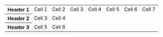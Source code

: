 <!DOCTYPE html>
<html>
    
  <TABLE>
<TR id="row1">
   <TH>Header 1  <TD>Cell 1  <TD>Cell 2 <TD>Cell 3 <TD>Cell 4 <TD>Cell 5 <TD>Cell 6 <TD>Cell 7
<TR id="row2">
   <TH>Header 2  <TD>Cell 3  <TD>Cell 4
<TR id="row3">
   <TH>Header 3  <TD>Cell 5  <TD>Cell 6
</TABLE>
       
  </body>
  </html>

